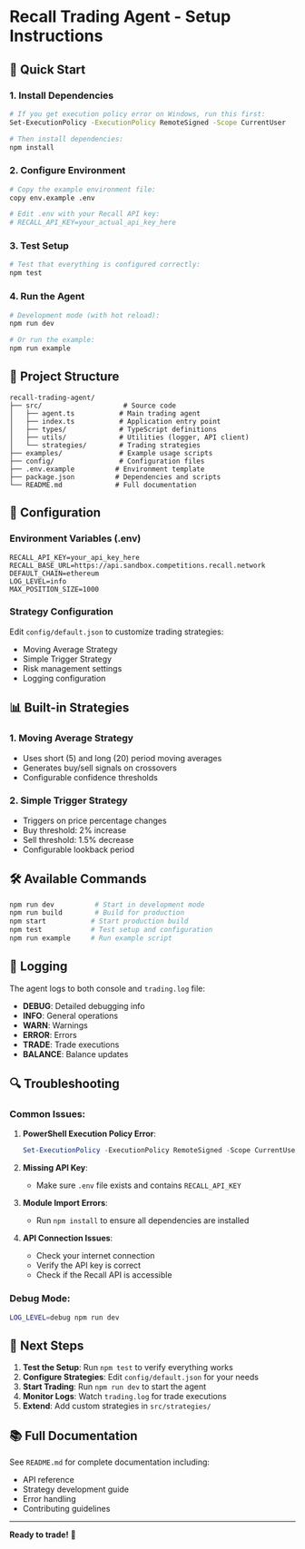 # Recall Trading Agent - Setup Instructions

## 🚀 Quick Start

### 1. Install Dependencies
```bash
# If you get execution policy error on Windows, run this first:
Set-ExecutionPolicy -ExecutionPolicy RemoteSigned -Scope CurrentUser

# Then install dependencies:
npm install
```

### 2. Configure Environment
```bash
# Copy the example environment file:
copy env.example .env

# Edit .env with your Recall API key:
# RECALL_API_KEY=your_actual_api_key_here
```

### 3. Test Setup
```bash
# Test that everything is configured correctly:
npm test
```

### 4. Run the Agent
```bash
# Development mode (with hot reload):
npm run dev

# Or run the example:
npm run example
```

## 📁 Project Structure

```
recall-trading-agent/
├── src/                    # Source code
│   ├── agent.ts           # Main trading agent
│   ├── index.ts           # Application entry point
│   ├── types/             # TypeScript definitions
│   ├── utils/             # Utilities (logger, API client)
│   └── strategies/        # Trading strategies
├── examples/              # Example usage scripts
├── config/                # Configuration files
├── .env.example          # Environment template
├── package.json          # Dependencies and scripts
└── README.md             # Full documentation
```

## 🔧 Configuration

### Environment Variables (.env)
```env
RECALL_API_KEY=your_api_key_here
RECALL_BASE_URL=https://api.sandbox.competitions.recall.network
DEFAULT_CHAIN=ethereum
LOG_LEVEL=info
MAX_POSITION_SIZE=1000
```

### Strategy Configuration
Edit `config/default.json` to customize trading strategies:
- Moving Average Strategy
- Simple Trigger Strategy
- Risk management settings
- Logging configuration

## 📊 Built-in Strategies

### 1. Moving Average Strategy
- Uses short (5) and long (20) period moving averages
- Generates buy/sell signals on crossovers
- Configurable confidence thresholds

### 2. Simple Trigger Strategy
- Triggers on price percentage changes
- Buy threshold: 2% increase
- Sell threshold: 1.5% decrease
- Configurable lookback period

## 🛠️ Available Commands

```bash
npm run dev          # Start in development mode
npm run build        # Build for production
npm start           # Start production build
npm test            # Test setup and configuration
npm run example     # Run example script
```

## 📝 Logging

The agent logs to both console and `trading.log` file:
- **DEBUG**: Detailed debugging info
- **INFO**: General operations
- **WARN**: Warnings
- **ERROR**: Errors
- **TRADE**: Trade executions
- **BALANCE**: Balance updates

## 🔍 Troubleshooting

### Common Issues:

1. **PowerShell Execution Policy Error**:
   ```powershell
   Set-ExecutionPolicy -ExecutionPolicy RemoteSigned -Scope CurrentUser
   ```

2. **Missing API Key**:
   - Make sure `.env` file exists and contains `RECALL_API_KEY`

3. **Module Import Errors**:
   - Run `npm install` to ensure all dependencies are installed

4. **API Connection Issues**:
   - Check your internet connection
   - Verify the API key is correct
   - Check if the Recall API is accessible

### Debug Mode:
```bash
LOG_LEVEL=debug npm run dev
```

## 🎯 Next Steps

1. **Test the Setup**: Run `npm test` to verify everything works
2. **Configure Strategies**: Edit `config/default.json` for your needs
3. **Start Trading**: Run `npm run dev` to start the agent
4. **Monitor Logs**: Watch `trading.log` for trade executions
5. **Extend**: Add custom strategies in `src/strategies/`

## 📚 Full Documentation

See `README.md` for complete documentation including:
- API reference
- Strategy development guide
- Error handling
- Contributing guidelines

---

**Ready to trade!** 🚀
